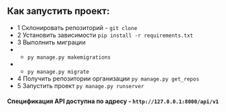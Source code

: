 ## Как запустить проект:
- 1 Склонировать репозиторий - `git clone`
- 2 Установить зависимости `pip install -r requirements.txt`
- 3 Выполнить миграции
- - `py manage.py makemigrations`
- - `py manage.py migrate`
- 4 Получить репозитории организации `py manage.py get_repos`
- 5 Запустить проект `py manage.py runserver`

#### Спецификация API доступна по адресу - `http://127.0.0.1:8000/api/v1`